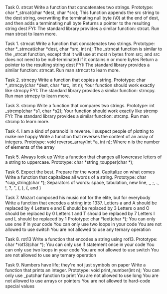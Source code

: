 Task 0. strcat
Write a function that concatenates two strings.
	Prototype: char *_strcat(char *dest, char *src);
	This function appends the src string to the dest string, overwriting the terminating null byte (\0) at the end of dest, and then adds a terminating null byte
	Returns a pointer to the resulting string dest
	FYI: The standard library provides a similar function: strcat. Run man strcat to learn more.

Task 1. strncat
Write a function that concatenates two strings.
	Prototype: char *_strncat(char *dest, char *src, int n);
	The _strncat function is similar to the _strcat function, except that
	it will use at most n bytes from src; and
	src does not need to be null-terminated if it contains n or more bytes
	Return a pointer to the resulting string dest
	FYI: The standard library provides a similar function: strncat. Run man strncat to learn more.

Task 2. strncpy
Write a function that copies a string.
	Prototype: char *_strncpy(char *dest, char *src, int n);
	Your function should work exactly like strncpy
	FYI: The standard library provides a similar function: strncpy. Run man strncpy to learn more.


Task 3. strcmp
Write a function that compares two strings.
	Prototype: int _strcmp(char *s1, char *s2);
	Your function should work exactly like strcmp
	FYI: The standard library provides a similar function: strcmp. Run man strcmp to learn more.

Task 4. I am a kind of paranoid in reverse. I suspect people of plotting to make me happy
Write a function that reverses the content of an array of integers.
	Prototype: void reverse_array(int *a, int n);
	Where n is the number of elements of the array

Task 5. Always look up
Write a function that changes all lowercase letters of a string to uppercase.
	Prototype: char *string_toupper(char *);

Task 6. Expect the best. Prepare for the worst. Capitalize on what comes
Write a function that capitalizes all words of a string.
	Prototype: char *cap_string(char *);
	Separators of words: space, tabulation, new line, ,, ;, ., !, ?, ", (, ), {, and }

Task 7. Mozart composed his music not for the elite, but for everybody
Write a function that encodes a string into 1337.
	Letters a and A should be replaced by 4
	Letters e and E should be replaced by 3
	Letters o and O should be replaced by 0
	Letters t and T should be replaced by 7
	Letters l and L should be replaced by 1
	Prototype: char *leet(char *);
	You can only use one if in your code
	You can only use two loops in your code
	You are not allowed to use switch
	You are not allowed to use any ternary operation

Task 8. rot13
Write a function that encodes a string using rot13.
	Prototype: char *rot13(char *);
	You can only use if statement once in your code
	You can only use two loops in your code
	You are not allowed to use switch
	You are not allowed to use any ternary operation

Task 9. Numbers have life; they're not just symbols on paper
Write a function that prints an integer.
	Prototype: void print_number(int n);
	You can only use _putchar function to print
	You are not allowed to use long
	You are not allowed to use arrays or pointers
	You are not allowed to hard-code special values
